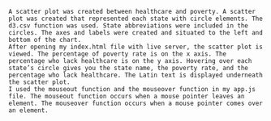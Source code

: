 	A scatter plot was created between healthcare and poverty. A scatter plot was created that represented each state with circle elements. The d3.csv function was used. State abbreviations were included in the circles. The axes and labels were created and situated to the left and bottom of the chart. 
	After opening my index.html file with live server, the scatter plot is viewed. The percentage of poverty rate is on the x axis. The percentage who lack healthcare is on the y axis. Hovering over each state’s circle gives you the state name, the poverty rate, and the percentage who lack healthcare. The Latin text is displayed underneath the scatter plot.
	I used the mouseout function and the mouseover function in my app.js file. The mouseout function occurs when a mouse pointer leaves an element. The mouseover function occurs when a mouse pointer comes over an element. 

